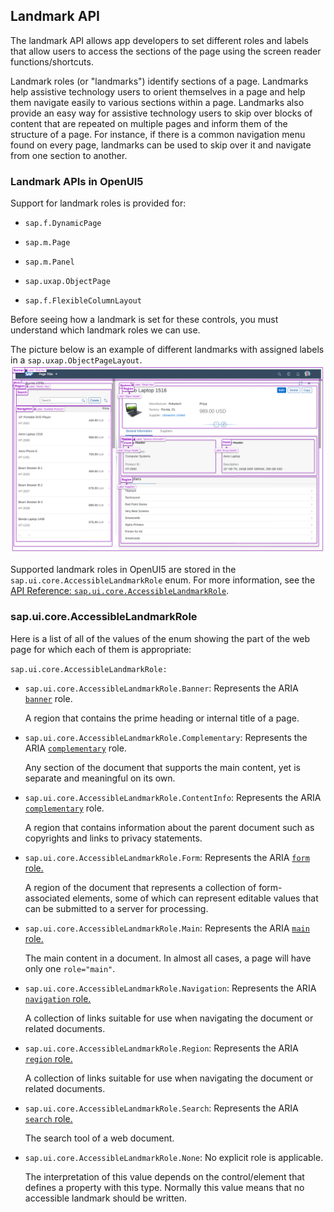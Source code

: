 <!-- loiofd7f9d41ca9c46d891c45f1dcc0682bf -->

## Landmark API

The landmark API allows app developers to set different roles and labels that allow users to access the sections of the page using the screen reader functions/shortcuts.

Landmark roles \(or "landmarks"\) identify sections of a page. Landmarks help assistive technology users to orient themselves in a page and help them navigate easily to various sections within a page. Landmarks also provide an easy way for assistive technology users to skip over blocks of content that are repeated on multiple pages and inform them of the structure of a page. For instance, if there is a common navigation menu found on every page, landmarks can be used to skip over it and navigate from one section to another.



<a name="loiofd7f9d41ca9c46d891c45f1dcc0682bf__section_vft_ghf_fqb"/>

### Landmark APIs in OpenUI5

Support for landmark roles is provided for:

-   `sap.f.DynamicPage`

-   `sap.m.Page`
-   `sap.m.Panel`
-   `sap.uxap.ObjectPage`
-   `sap.f.FlexibleColumnLayout`

Before seeing how a landmark is set for these controls, you must understand which landmark roles we can use.

The picture below is an example of different landmarks with assigned labels in a `sap.uxap.ObjectPageLayout`. ![](images/loio77cb16f93da74644abdf68296651f7bf_Source1.png)

Supported landmark roles in OpenUI5 are stored in the `sap.ui.core.AccessibleLandmarkRole` enum. For more information, see the [API Reference: `sap.ui.core.AccessibleLandmarkRole`](https://ui5.sap.com/#/api/sap.ui.core.AccessibleLandmarkRole). 



<a name="loiofd7f9d41ca9c46d891c45f1dcc0682bf__section_jx5_b5b_jqb"/>

### sap.ui.core.AccessibleLandmarkRole

Here is a list of all of the values of the enum showing the part of the web page for which each of them is appropriate:

`sap.ui.core.AccessibleLandmarkRole:`

-   `sap.ui.core.AccessibleLandmarkRole.Banner`: Represents the ARIA [`banner`](https://www.w3.org/TR/wai-aria/#banner) role.

    A region that contains the prime heading or internal title of a page.

-   `sap.ui.core.AccessibleLandmarkRole.Complementary`: Represents the ARIA [`complementary`](https://www.w3.org/TR/wai-aria/#complementary) role.

    Any section of the document that supports the main content, yet is separate and meaningful on its own.

-   `sap.ui.core.AccessibleLandmarkRole.ContentInfo`: Represents the ARIA [`complementary`](https://www.w3.org/TR/wai-aria/#complementary) role.

    A region that contains information about the parent document such as copyrights and links to privacy statements.

-   `sap.ui.core.AccessibleLandmarkRole.Form`: Represents the ARIA [`form` role.](https://www.w3.org/TR/wai-aria/#form)

    A region of the document that represents a collection of form-associated elements, some of which can represent editable values that can be submitted to a server for processing.

-   `sap.ui.core.AccessibleLandmarkRole.Main`: Represents the ARIA [`main` role.](https://www.w3.org/TR/wai-aria/#main)

    The main content in a document. In almost all cases, a page will have only one `role="main"`.

-   `sap.ui.core.AccessibleLandmarkRole.Navigation`: Represents the ARIA [`navigation` role.](https://www.w3.org/TR/wai-aria/#navigation)

    A collection of links suitable for use when navigating the document or related documents.

-   `sap.ui.core.AccessibleLandmarkRole.Region`: Represents the ARIA [`region` role.](https://www.w3.org/TR/wai-aria/#region)

    A collection of links suitable for use when navigating the document or related documents.

-   `sap.ui.core.AccessibleLandmarkRole.Search`: Represents the ARIA [`search` role.](https://www.w3.org/TR/wai-aria/#search)

    The search tool of a web document.

-   `sap.ui.core.AccessibleLandmarkRole.None`: No explicit role is applicable.

    The interpretation of this value depends on the control/element that defines a property with this type. Normally this value means that no accessible landmark should be written.


